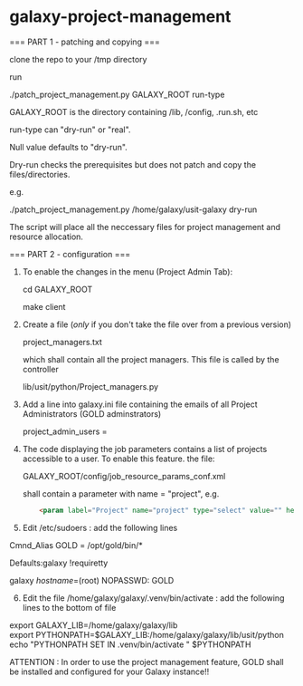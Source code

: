 # galaxy-project-management   


=== PART 1 - patching and copying ===

clone the repo to your /tmp directory

run

./patch_project_management.py GALAXY_ROOT run-type

GALAXY_ROOT is the directory containing /lib, /config, .run.sh, etc

run-type can "dry-run" or "real".

Null value defaults to "dry-run". 

Dry-run checks the prerequisites but does not patch and copy the files/directories.

e.g.

./patch_project_management.py /home/galaxy/usit-galaxy dry-run

The script will place all the neccessary files for project management and resource allocation.


=== PART 2 - configuration ===

1. To enable the changes in the menu (Project Admin Tab):
	
	cd GALAXY_ROOT 
	
	make client
	
	
2. Create a file (_only_ if you don't take the file over from a previous version)

	project_managers.txt
	
	which shall contain all the project managers. This file is called by the controller
	
	lib/usit/python/Project_managers.py
	
	
3. Add a line into galaxy.ini file containing the emails of all Project Administrators (GOLD adminstrators)

	project_admin_users = <EMAIL LIST>
	
	
4. The code displaying the job parameters contains a list of projects accessible to a user. To enable this feature. the file: 

	GALAXY_ROOT/config/job_resource_params_conf.xml
	
	shall contain a parameter with name = "project", e.g.

	```html
		<param label="Project" name="project" type="select" value="" help="Project to assign resource allocation to.">
	```

5. Edit /etc/sudoers : add the following lines  

Cmnd_Alias GOLD = /opt/gold/bin/*  

Defaults:galaxy !requiretty  

galaxy _hostname_=(root) NOPASSWD: GOLD  


6. Edit the file /home/galaxy/galaxy/.venv/bin/activate : add the following lines to the bottom of file

export GALAXY_LIB=/home/galaxy/galaxy/lib  
export PYTHONPATH=$GALAXY_LIB:/home/galaxy/galaxy/lib/usit/python  
echo "PYTHONPATH SET IN .venv/bin/activate " $PYTHONPATH  



ATTENTION : In order to use the project management feature, GOLD shall be installed and configured for your Galaxy instance!!
